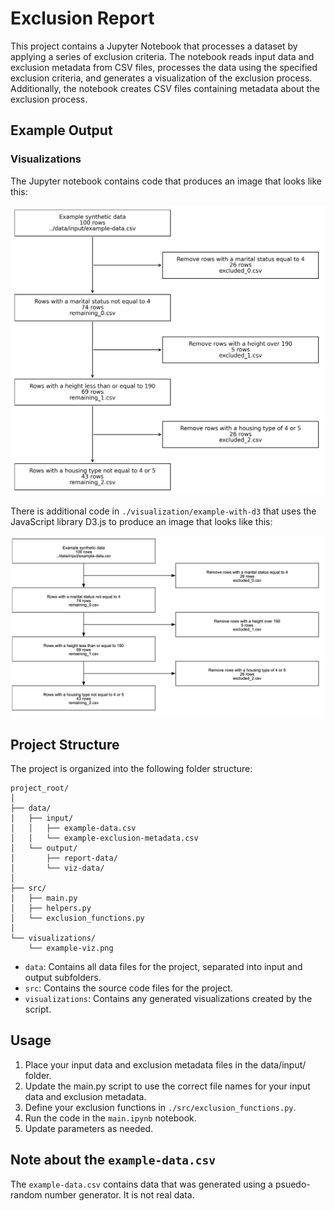 # Exclusion Report

This project contains a Jupyter Notebook that processes a dataset by applying a series of exclusion criteria. The notebook reads input data and exclusion metadata from CSV files, processes the data using the specified exclusion criteria, and generates a visualization of the exclusion process. Additionally, the notebook creates CSV files containing metadata about the exclusion process.

## Example Output

### Visualizations

The Jupyter notebook contains code that produces an image that looks like this:

<img src="./visualization/exclusion-report.png" alt="Exclusion Report Visualization" >

There is additional code in `./visualization/example-with-d3` that uses the JavaScript library D3.js to produce an image that looks like this:

<img src="./visualization/example-with-d3/screen-shot.png" alt="Exclusion Report Visualization" >

## Project Structure

The project is organized into the following folder structure:

```
project_root/
│
├── data/
│   ├── input/
│   │   ├── example-data.csv
│   │   └── example-exclusion-metadata.csv
│   └── output/
│       ├── report-data/
│       └── viz-data/
│
├── src/
│   ├── main.py
│   ├── helpers.py
│   └── exclusion_functions.py
│
└── visualizations/
    └── example-viz.png
```

- `data`: Contains all data files for the project, separated into input and output subfolders.
- `src`: Contains the source code files for the project.
- `visualizations`: Contains any generated visualizations created by the script.

## Usage

1. Place your input data and exclusion metadata files in the data/input/ folder.
2. Update the main.py script to use the correct file names for your input data and exclusion metadata.
3. Define your exclusion functions in `./src/exclusion_functions.py`.
4. Run the code in the `main.ipynb` notebook.
5. Update parameters as needed.

## Note about the `example-data.csv`

The `example-data.csv` contains data that was generated using a psuedo-random number generator. It is not real data.
